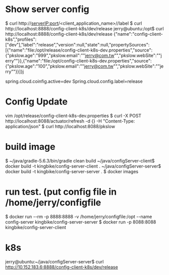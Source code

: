 # Show server config
$ curl http://<serverIP:port>/<client_application_name>/<profile>/label
$ curl http://localhost:8888/config-client-k8s/dev/release
jerry@ubuntu:/opt$ curl http://localhost:8888/config-client-k8s/dev/release
{"name":"config-client-k8s","profiles":["dev"],"label":"release","version":null,"state":null,"propertySources":[{"name":"file:/opt/release/config-client-k8s-dev.properties","source":{"pkslow.age":"999","pkslow.email":"\"jerry@com.tw\"","pkslow.webSite":"\"jerry\""}},{"name":"file:/opt/config-client-k8s-dev.properties","source":{"pkslow.age":"100","pkslow.email":"\"jerry@com.tw\"","pkslow.webSite":"\"jerry\""}}]}j

spring.cloud.coinfig.active=dev
Spring.cloud.config.label=release

# Config Update 
vim /opt/release/config-client-k8s-dev.properties 
$ curl -X POST http://localhost:8088/actuator/refresh -d {} -H "Content-Type: application/json"
$ curl http://localhost:8088/pkslow


# build image 
$  ~/java/gradle-5.6.3/bin/gradle clean build
~/java/configServer-client$ docker build -t kingbike/config-server-client .
~/java/configServer-server$ docker build -t kingbike/config-server-server .
$ docker images

# run test. (put config file in /home/jerry/configfile
$ docker run --rm -p 8888:8888 -v /home/jerry/configfile:/opt --name config-server kingbike/config-server-server
$ docker run -p 8088:8088 kingbike/config-server-client

# k8s 
jerry@ubuntu:~/java/configServer-server$ curl http://10.152.183.6:8888/config-client-k8s/dev/release

